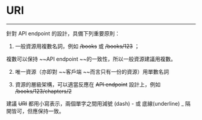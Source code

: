 # URI

---

針對 API endpoint 的設計，具備下列重要原則：

1. 一般資源用複數名詞，例如 ~~\/books~~ 或 ~~\/books\/123~~ ；

複數可以保持 ~~API endpoint ~~的一致性，所以一般資源建議用複數。

2. 唯一資源（亦即對 ~~客戶端 ~~而言只有一份的資源）用單數名詞

3. 資源的層級架構，可以適當反應在 ~~API endpoint~~ 設計上，例如 ~~\/books\/123\/chapters\/2~~

建議 ~~URI~~ 都用小寫表示，兩個單字之間用減號 \(dash\) - 或 底線\(underline\) \_ 隔開皆可，但應保持一致。

